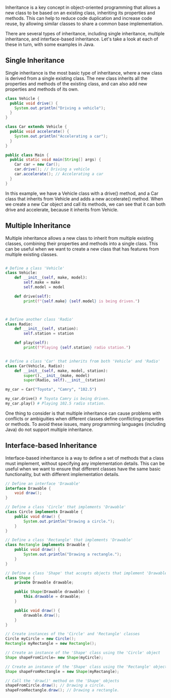 Inheritance is a key concept in object-oriented programming that allows a new class to be based on an existing class, inheriting its properties and methods. This can help to reduce code duplication and increase code reuse, by allowing similar classes to share a common base implementation.

There are several types of inheritance, including single inheritance, multiple inheritance, and interface-based inheritance. Let's take a look at each of these in turn, with some examples in Java.

## Single Inheritance
Single inheritance is the most basic type of inheritance, where a new class is derived from a single existing class. The new class inherits all the properties and methods of the existing class, and can also add new properties and methods of its own.

```java
class Vehicle {
  public void drive() {
    System.out.println("Driving a vehicle");
  }
}

class Car extends Vehicle {
  public void accelerate() {
    System.out.println("Accelerating a car");
  }
}

public class Main {
  public static void main(String[] args) {
    Car car = new Car();
    car.drive(); // Driving a vehicle
    car.accelerate(); // Accelerating a car
  }
}
```
In this example, we have a Vehicle class with a drive() method, and a Car class that inherits from Vehicle and adds a new accelerate() method. When we create a new Car object and call its methods, we can see that it can both drive and accelerate, because it inherits from Vehicle.

## Multiple Inheritance

Multiple inheritance allows a new class to inherit from multiple existing classes, combining their properties and methods into a single class. This can be useful when we want to create a new class that has features from multiple existing classes.

```python

# Define a class 'Vehicle'
class Vehicle:
    def __init__(self, make, model):
        self.make = make
        self.model = model

    def drive(self):
        print(f"{self.make} {self.model} is being driven.")



# Define another class 'Radio'
class Radio:
    def __init__(self, station):
        self.station = station

    def play(self):
        print(f"Playing {self.station} radio station.")


# Define a class 'Car' that inherits from both 'Vehicle' and 'Radio'
class Car(Vehicle, Radio):
    def __init__(self, make, model, station):
        super().__init__(make, model)
        super(Radio, self).__init__(station)

my_car = Car("Toyota", "Camry", "102.5")

my_car.drive() # Toyota Camry is being driven.
my_car.play() # Playing 102.5 radio station.
```

One thing to consider is that multiple inheritance can cause problems with conflicts or ambiguities when different classes define conflicting properties or methods. To avoid these issues, many programming languages (including Java) do not support multiple inheritance.


## Interface-based Inheritance
Interface-based inheritance is a way to define a set of methods that a class must implement, without specifying any implementation details. This can be useful when we want to ensure that different classes have the same basic functionality, but with different implementation details.

```java
// Define an interface 'Drawable'
interface Drawable {
    void draw();
}

// Define a class 'Circle' that implements 'Drawable'
class Circle implements Drawable {
    public void draw() {
        System.out.println("Drawing a circle.");
    }
}

// Define a class 'Rectangle' that implements 'Drawable'
class Rectangle implements Drawable {
    public void draw() {
        System.out.println("Drawing a rectangle.");
    }
}

// Define a class 'Shape' that accepts objects that implement 'Drawable'
class Shape {
    private Drawable drawable;

    public Shape(Drawable drawable) {
        this.drawable = drawable;
    }

    public void draw() {
        drawable.draw();
    }
}

// Create instances of the 'Circle' and 'Rectangle' classes
Circle myCircle = new Circle();
Rectangle myRectangle = new Rectangle();

// Create an instance of the 'Shape' class using the 'Circle' object
Shape shapeFromCircle= new Shape(myCircle);

// Create an instance of the 'Shape' class using the 'Rectangle' object
Shape shapeFromRectangle = new Shape(myRectangle);

// Call the 'draw()' method on the 'Shape' objects
shapeFromCircle.draw(); // Drawing a circle.
shapeFromRectangle.draw(); // Drawing a rectangle.

```